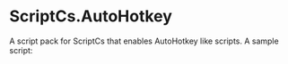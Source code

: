 ScriptCs.AutoHotkey
===================
A script pack for ScriptCs that enables AutoHotkey like scripts.
A sample script: <a src="ScriptCs.AutoHotkey/Sample/AutoHotkey.csx"/>
